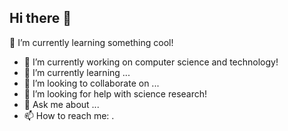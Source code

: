 ## Hi there 👋
🌱 I’m currently learning something cool!
- 🔭 I’m currently working on computer science and technology!
- 🌱 I’m currently learning ...
- 👯 I’m looking to collaborate on ...
- 🤔 I’m looking for help with science research!
- 💬 Ask me about ...
- 📫 How to reach me: .

<!--
**yxyishere/yxyishere** is a ✨ _special_ ✨ repository because its `README.md` (this file) appears on your GitHub profile.

Here are some ideas to get you started:
- 🌱 I’m currently learning ...
- 🔭 I’m currently working on ...
- 🌱 I’m currently learning ...
- 👯 I’m looking to collaborate on ...
- 🤔 I’m looking for help with ...
- 💬 Ask me about ...
- 📫 How to reach me: ...
- 😄 Pronouns: ...
- ⚡ Fun fact: ...
-->
